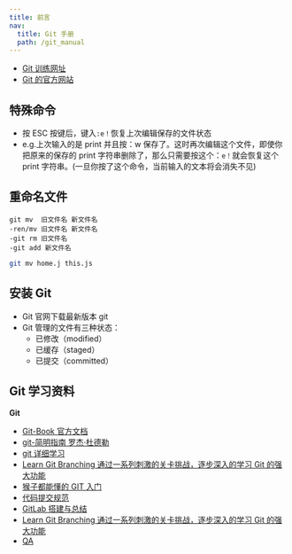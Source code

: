 ```yaml
---
title: 前言
nav:
  title: Git 手册
  path: /git_manual
---
```


- [Git 训练网址](https://learngitbranching.js.org/)
- [Git 的官方网站](http://git-scm.com)

## 特殊命令

- 按 ESC 按键后，键入`:e！`恢复上次编辑保存的文件状态
- e.g.上次输入的是 print 并且按：w 保存了。这时再次编辑这个文件，即使你把原来的保存的 print 字符串删除了，那么只需要按这个：`e！`就会恢复这个 print 字符串。(一旦你按了这个命令，当前输入的文本将会消失不见)

## 重命名文件

```
git mv  旧文件名 新文件名
-ren/mv 旧文件名 新文件名
-git rm 旧文件名
-git add 新文件名
```

```bash
git mv home.j this.js
```

## 安装 Git

- Git 官网下载最新版本 git
- Git 管理的文件有三种状态：
  - 已修改（modified）
  - 已缓存（staged）
  - 已提交（committed）

## Git 学习资料

**Git**

- [Git-Book 官方文档](https://git-scm.com/book/en/v2)
- [git-简明指南 罗杰·杜德勒](http://rogerdudler.github.io/git-guide/index.zh.html)
- [git 详细学习](https://git-scm.com/book/zh/v2)
- [Learn Git Branching 通过一系列刺激的关卡挑战，逐步深入的学习 Git 的强大功能](https://learngitbranching.js.org/)
- [猴子都能懂的 GIT 入门](https://backlogtool.com/git-tutorial/cn/)
- [代码提交规范](doc/SubmitSpecification.md)
- [GitLab 搭建与总结](doc/GitLab.md)
- [Learn Git Branching 通过一系列刺激的关卡挑战，逐步深入的学习 Git 的强大功能](https://learngitbranching.js.org/)
- [QA](doc/QA.md)
